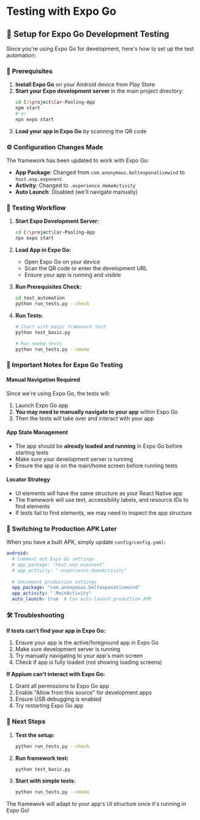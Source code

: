 # Testing with Expo Go

## 🎯 Setup for Expo Go Development Testing

Since you're using Expo Go for development, here's how to set up the test automation:

### 📱 Prerequisites

1. **Install Expo Go** on your Android device from Play Store
2. **Start your Expo development server** in the main project directory:
   ```bash
   cd C:\project\Car-Pooling-App
   npm start
   # or
   npx expo start
   ```
3. **Load your app in Expo Go** by scanning the QR code

### ⚙️ Configuration Changes Made

The framework has been updated to work with Expo Go:

- **App Package**: Changed from `com.anonymous.boltexponativewind` to `host.exp.exponent`
- **Activity**: Changed to `.experience.HomeActivity`
- **Auto Launch**: Disabled (we'll navigate manually)

### 🚀 Testing Workflow

1. **Start Expo Development Server:**
   ```bash
   cd C:\project\Car-Pooling-App
   npx expo start
   ```

2. **Load App in Expo Go:**
   - Open Expo Go on your device
   - Scan the QR code or enter the development URL
   - Ensure your app is running and visible

3. **Run Prerequisites Check:**
   ```bash
   cd test_automation
   python run_tests.py --check
   ```

4. **Run Tests:**
   ```bash
   # Start with basic framework test
   python test_basic.py
   
   # Run smoke tests
   python run_tests.py --smoke
   ```

### 🎯 Important Notes for Expo Go Testing

#### Manual Navigation Required
Since we're using Expo Go, the tests will:
1. Launch Expo Go app
2. **You may need to manually navigate to your app** within Expo Go
3. Then the tests will take over and interact with your app

#### App State Management
- The app should be **already loaded and running** in Expo Go before starting tests
- Make sure your development server is running
- Ensure the app is on the main/home screen before running tests

#### Locator Strategy
- UI elements will have the same structure as your React Native app
- The framework will use text, accessibility labels, and resource IDs to find elements
- If tests fail to find elements, we may need to inspect the app structure

### 🔄 Switching to Production APK Later

When you have a built APK, simply update `config/config.yaml`:

```yaml
android:
  # Comment out Expo Go settings
  # app_package: "host.exp.exponent"
  # app_activity: ".experience.HomeActivity"
  
  # Uncomment production settings
  app_package: "com.anonymous.boltexponativewind"
  app_activity: ".MainActivity"
  auto_launch: true  # Can auto-launch production APK
```

### 🛠️ Troubleshooting

**If tests can't find your app in Expo Go:**
1. Ensure your app is the active/foreground app in Expo Go
2. Make sure development server is running
3. Try manually navigating to your app's main screen
4. Check if app is fully loaded (not showing loading screens)

**If Appium can't interact with Expo Go:**
1. Grant all permissions to Expo Go app
2. Enable "Allow from this source" for development apps
3. Ensure USB debugging is enabled
4. Try restarting Expo Go app

### 📝 Next Steps

1. **Test the setup:**
   ```bash
   python run_tests.py --check
   ```

2. **Run framework test:**
   ```bash
   python test_basic.py
   ```

3. **Start with simple tests:**
   ```bash
   python run_tests.py --smoke
   ```

The framework will adapt to your app's UI structure once it's running in Expo Go!